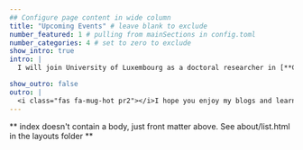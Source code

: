 ```yaml
---
## Configure page content in wide column
title: "Upcoming Events" # leave blank to exclude
number_featured: 1 # pulling from mainSections in config.toml
number_categories: 4 # set to zero to exclude
show_intro: true
intro: |
  I will join University of Luxembourg as a doctoral researcher in [**CVI2 Lab**](https://cvi2.uni.lu/) on the topic of *3D Computer Vision in CAD Modelling* under the supervision of [**Prof. Djamilia Aouada**](https://scholar.google.com/citations?user=WBmJVSkAAAAJ&hl=en)

show_outro: false
outro: |
  <i class="fas fa-mug-hot pr2"></i>I hope you enjoy my blogs and learn.
---
```


** index doesn't contain a body, just front matter above.
See about/list.html in the layouts folder **
